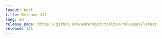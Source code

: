 ```yaml
---
layout: post
title: Release 121
lang: en
release_page: https://github.com/watermint/toolbox/releases/latest
release: 121
---
```



